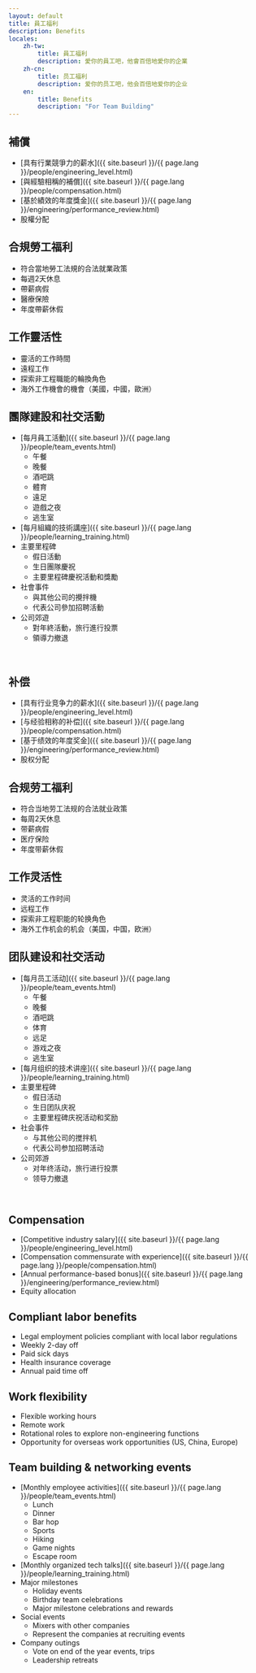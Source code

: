 ```yaml
---
layout: default
title: 員工福利
description: Benefits
locales:
    zh-tw:
        title: 員工福利
        description: 愛你的員工吧，他會百倍地愛你的企業
    zh-cn:
        title: 员工福利
        description: 爱你的员工吧，他会百倍地爱你的企业
    en:
        title: Benefits
        description: "For Team Building"
---
```


<a name="zh-tw"></a>

## 補償
* [具有行業競爭力的薪水]({{ site.baseurl }}/{{ page.lang }}/people/engineering_level.html)
* [與經驗相稱的補償]({{ site.baseurl }}/{{ page.lang }}/people/compensation.html)
* [基於績效的年度獎金]({{ site.baseurl }}/{{ page.lang }}/engineering/performance_review.html)
* 股權分配

## 合規勞工福利
* 符合當地勞工法規的合法就業政策
* 每週2天休息
* 帶薪病假
* 醫療保險
* 年度帶薪休假

## 工作靈活性
* 靈活的工作時間
* 遠程工作
* 探索非工程職能的輪換角色
* 海外工作機會的機會（美國，中國，歐洲）

## 團隊建設和社交活動
* [每月員工活動]({{ site.baseurl }}/{{ page.lang }}/people/team_events.html)
	* 午餐
	* 晚餐
	* 酒吧跳
	* 體育
	* 遠足
	* 遊戲之夜
	* 逃生室
* [每月組織的技術講座]({{ site.baseurl }}/{{ page.lang }}/people/learning_training.html)
* 主要里程碑
	* 假日活動
	* 生日團隊慶祝
	* 主要里程碑慶祝活動和獎勵
* 社會事件
	* 與其他公司的攪拌機
	* 代表公司參加招聘活動
* 公司郊遊
	* 對年終活動，旅行進行投票
	* 領導力撤退

<br>

<a name="zh-cn"></a>

## 补偿
* [具有行业竞争力的薪水]({{ site.baseurl }}/{{ page.lang }}/people/engineering_level.html)
* [与经验相称的补偿]({{ site.baseurl }}/{{ page.lang }}/people/compensation.html)
* [基于绩效的年度奖金]({{ site.baseurl }}/{{ page.lang }}/engineering/performance_review.html)
* 股权分配

## 合规劳工福利
* 符合当地劳工法规的合法就业政策
* 每周2天休息
* 带薪病假
* 医疗保险
* 年度带薪休假

## 工作灵活性
* 灵活的工作时间
* 远程工作
* 探索非工程职能的轮换角色
* 海外工作机会的机会（美国，中国，欧洲）

## 团队建设和社交活动
* [每月员工活动]({{ site.baseurl }}/{{ page.lang }}/people/team_events.html)
	* 午餐
	* 晚餐
	* 酒吧跳
	* 体育
	* 远足
	* 游戏之夜
	* 逃生室
* [每月组织的技术讲座]({{ site.baseurl }}/{{ page.lang }}/people/learning_training.html)
* 主要里程碑
	* 假日活动
	* 生日团队庆祝
	* 主要里程碑庆祝活动和奖励
* 社会事件
	* 与其他公司的搅拌机
	* 代表公司参加招聘活动
* 公司郊游
	* 对年终活动，旅行进行投票
	* 领导力撤退

<br>

<a name="en"></a>

## Compensation
* [Competitive industry salary]({{ site.baseurl }}/{{ page.lang }}/people/engineering_level.html)
* [Compensation commensurate with experience]({{ site.baseurl }}/{{ page.lang }}/people/compensation.html)
* [Annual performance-based bonus]({{ site.baseurl }}/{{ page.lang }}/engineering/performance_review.html)
* Equity allocation

## Compliant labor benefits
* Legal employment policies compliant with local labor regulations
* Weekly 2-day off
* Paid sick days
* Health insurance coverage
* Annual paid time off

## Work flexibility
* Flexible working hours
* Remote work 
* Rotational roles to explore non-engineering functions
* Opportunity for overseas work opportunities (US, China, Europe) 

## Team building & networking events
* [Monthly employee activities]({{ site.baseurl }}/{{ page.lang }}/people/team_events.html)
	* Lunch
	* Dinner
	* Bar hop
	* Sports
	* Hiking
	* Game nights
	* Escape room
* [Monthly organized tech talks]({{ site.baseurl }}/{{ page.lang }}/people/learning_training.html)
* Major milestones
	* Holiday events
	* Birthday team celebrations
	* Major milestone celebrations and rewards
* Social events
	* Mixers with other companies
	* Represent the companies at recruiting events
* Company outings
	* Vote on end of the year events, trips
	* Leadership retreats